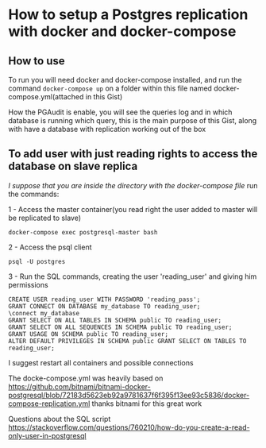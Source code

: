# How to setup a Postgres replication with docker and docker-compose

## How to use
To run you will need docker and docker-compose installed, and run the command
`docker-compose up`
on a folder within this file named docker-compose.yml(attached in this Gist)

How the PGAudit is enable, you will see the queries log and in which database is running which query, this is the main purpose of this Gist, along with have a database with replication working out of the box

## To add user with just reading rights to access the database on slave replica
*I suppose that you are inside the directory with the docker-compose file*
run the commands:

1 - Access the master container(you read right the user added to master will be replicated to slave)

```docker-compose exec postgresql-master bash```


2 - Access the psql client

```psql -U postgres```


3 - Run the SQL commands, creating the user 'reading_user' and giving him permissions
```
CREATE USER reading_user WITH PASSWORD 'reading_pass';
GRANT CONNECT ON DATABASE my_database TO reading_user;
\connect my_database
GRANT SELECT ON ALL TABLES IN SCHEMA public TO reading_user;
GRANT SELECT ON ALL SEQUENCES IN SCHEMA public TO reading_user;
GRANT USAGE ON SCHEMA public TO reading_user;
ALTER DEFAULT PRIVILEGES IN SCHEMA public GRANT SELECT ON TABLES TO reading_user;
```
I suggest restart all containers and possible connections

The docke-compose.yml was heavily based on https://github.com/bitnami/bitnami-docker-postgresql/blob/72183d5623eb92a9781637f6f395f13ee93c5836/docker-compose-replication.yml
thanks bitnami for this great work

Questions about the SQL script https://stackoverflow.com/questions/760210/how-do-you-create-a-read-only-user-in-postgresql